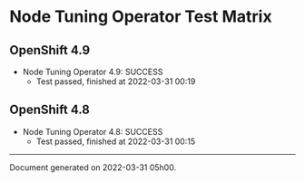 
Node Tuning Operator Test Matrix
================================

OpenShift 4.9
-------------



* Node Tuning Operator 4.9: SUCCESS
  - Test passed, finished at 2022-03-31 00:19

OpenShift 4.8
-------------



* Node Tuning Operator 4.8: SUCCESS
  - Test passed, finished at 2022-03-31 00:15

---
Document generated on 2022-03-31 05h00.
